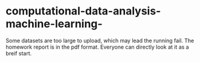 # computational-data-analysis-machine-learning-

Some datasets are too large to upload, which may lead the running fail.
The homework report is in the pdf format. Everyone can directly look at it as a breif start.
